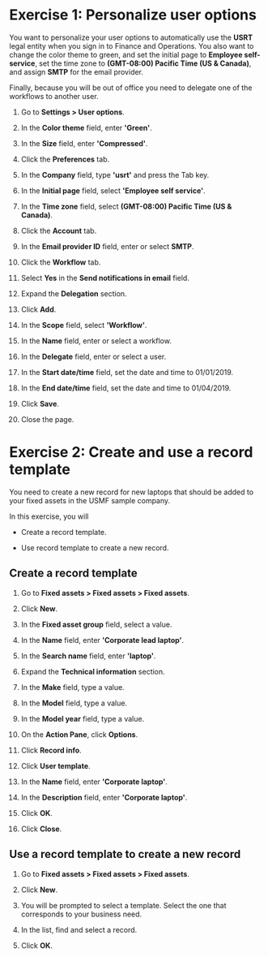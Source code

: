 

# Exercise 1: Personalize user options


You want to personalize your user options to automatically use the **USRT** legal entity when you sign in to Finance and Operations. You also want to change the color theme to green, and set the initial page to **Employee self-service**, set the time zone to **(GMT-08:00) Pacific Time (US &amp; Canada)**, and assign **SMTP** for the email provider.

Finally, because you will be out of office you need to delegate one of the workflows to another user.


1. Go to **Settings &gt; User options**.

2. In the **Color theme** field, enter **'Green'**.

3. In the **Size** field, enter **'Compressed'**.

4. Click the **Preferences** tab.

5. In the **Company** field, type **'usrt'** and press the Tab key.

6. In the **Initial page** field, select **'Employee self service'**.

7. In the **Time zone** field, select **(GMT-08:00) Pacific Time (US &amp; Canada)**.

8. Click the **Account** tab.

9. In the **Email provider ID** field, enter or select **SMTP**.

10. Click the **Workflow** tab.

11. Select **Yes** in the **Send notifications in email** field.

12. Expand the **Delegation** section.

13. Click **Add**.

14. In the **Scope** field, select **'Workflow'**.

15. In the **Name** field, enter or select a workflow.

16. In the **Delegate** field, enter or select a user.

17. In the **Start date/time** field, set the date and time to 01/01/2019.

18. In the **End date/time** field, set the date and time to 01/04/2019.

19. Click **Save**.

20. Close the page.


 

 

# Exercise 2: Create and use a record template


You need to create a new record for new laptops that should be added to your fixed assets in the USMF sample company.

In this exercise, you will

- Create a record template.

- Use record template to create a new record.


## Create a record template


1. Go to **Fixed assets &gt; Fixed assets &gt; Fixed assets**.

2. Click **New**.

3. In the **Fixed asset group** field, select a value.

4. In the **Name** field, enter **'Corporate lead laptop'**.

5. In the **Search name** field, enter **'laptop'**.

6. Expand the **Technical information** section.

7. In the **Make** field, type a value.

8. In the **Model** field, type a value.

9. In the **Model year** field, type a value.

10. On the **Action Pane**, click **Options**.

11. Click **Record info**.

12. Click **User template**.

13. In the **Name** field, enter **'Corporate laptop'**.

14. In the **Description** field, enter **'Corporate laptop'**.

15. Click **OK**.

16. Click **Close**.


## Use a record template to create a new record


1. Go to **Fixed assets &gt; Fixed assets &gt; Fixed assets**.

2. Click **New**.

3. You will be prompted to select a template. Select the one that corresponds to your business need.

4. In the list, find and select a record.

5. Click **OK**.


 
